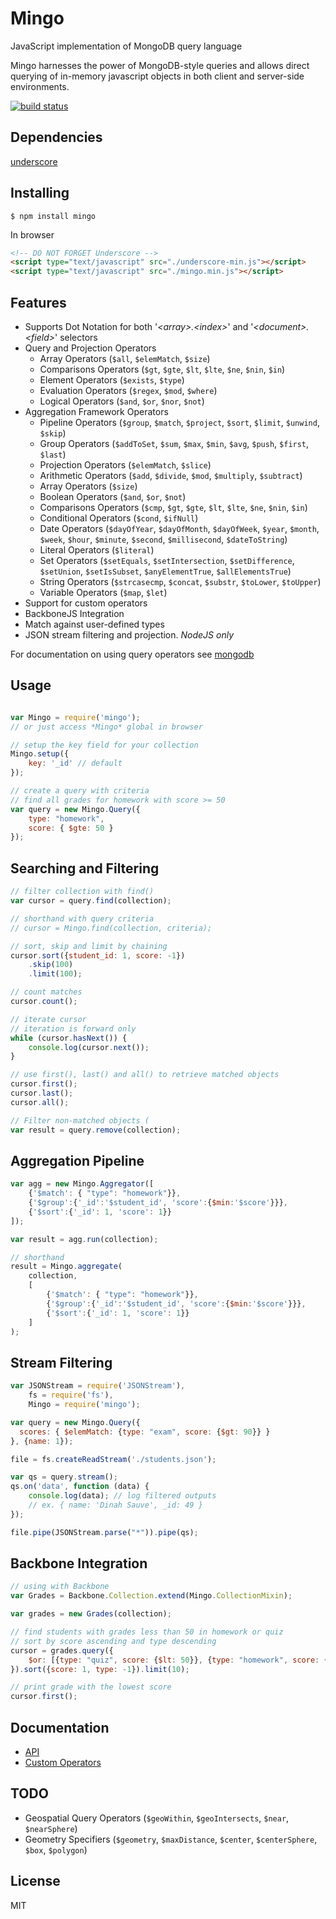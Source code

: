 # Mingo
JavaScript implementation of MongoDB query language

Mingo harnesses the power of MongoDB-style queries and allows direct querying of in-memory
javascript objects in both client and server-side environments.

[![build status](https://secure.travis-ci.org/kofrasa/mingo.png)](http://travis-ci.org/kofrasa/mingo)

## Dependencies
[underscore](https://github.com/jashkenas/underscore)

## Installing
```$ npm install mingo```

In browser
```html
<!-- DO NOT FORGET Underscore -->
<script type="text/javascript" src="./underscore-min.js"></script>
<script type="text/javascript" src="./mingo.min.js"></script>
```

## Features
- Supports Dot Notation for both '_&lt;array&gt;.&lt;index&gt;_' and '_&lt;document&gt;.&lt;field&gt;_' selectors
- Query and Projection Operators
    - Array Operators (`$all`, `$elemMatch`, `$size`)
    - Comparisons Operators (`$gt`, `$gte`, `$lt`, `$lte`, `$ne`, `$nin`, `$in`)
    - Element Operators (`$exists`, `$type`)
    - Evaluation Operators (`$regex`, `$mod`, `$where`)
    - Logical Operators (`$and`, `$or`, `$nor`, `$not`)
- Aggregation Framework Operators
    - Pipeline Operators (`$group`, `$match`, `$project`, `$sort`, `$limit`, `$unwind`, `$skip`)
    - Group Operators (`$addToSet`, `$sum`, `$max`, `$min`, `$avg`, `$push`, `$first`, `$last`)
    - Projection Operators (`$elemMatch`, `$slice`)
    - Arithmetic Operators (`$add`, `$divide`, `$mod`, `$multiply`, `$subtract`)
    - Array Operators (`$size`)
    - Boolean Operators (`$and`, `$or`, `$not`)
    - Comparisons Operators (`$cmp`, `$gt`, `$gte`, `$lt`, `$lte`, `$ne`, `$nin`, `$in`)
    - Conditional Operators (`$cond`, `$ifNull`)
    - Date Operators (`$dayOfYear`, `$dayOfMonth`, `$dayOfWeek`, `$year`, `$month`, `$week`, `$hour`, `$minute`, `$second`, `$millisecond`, `$dateToString`)
    - Literal Operators (`$literal`)
    - Set Operators (`$setEquals`, `$setIntersection`, `$setDifference`, `$setUnion`, `$setIsSubset`, `$anyElementTrue`, `$allElementsTrue`)
    - String Operators (`$strcasecmp`, `$concat`, `$substr`, `$toLower`, `$toUpper`)
    - Variable Operators (`$map`, `$let`)
- Support for custom operators
- BackboneJS Integration
- Match against user-defined types
- JSON stream filtering and projection. *NodeJS only*

For documentation on using query operators see [mongodb](http://docs.mongodb.org/manual/reference/operator/query/)


## Usage
```js

var Mingo = require('mingo');
// or just access *Mingo* global in browser

// setup the key field for your collection
Mingo.setup({
    key: '_id' // default
});

// create a query with criteria
// find all grades for homework with score >= 50
var query = new Mingo.Query({
    type: "homework",
    score: { $gte: 50 }
});
```

## Searching and Filtering
```js
// filter collection with find()
var cursor = query.find(collection);

// shorthand with query criteria
// cursor = Mingo.find(collection, criteria);

// sort, skip and limit by chaining
cursor.sort({student_id: 1, score: -1})
    .skip(100)
    .limit(100);

// count matches
cursor.count();

// iterate cursor
// iteration is forward only
while (cursor.hasNext()) {
    console.log(cursor.next());
}

// use first(), last() and all() to retrieve matched objects
cursor.first();
cursor.last();
cursor.all();

// Filter non-matched objects (
var result = query.remove(collection);
```

## Aggregation Pipeline
```js
var agg = new Mingo.Aggregator([
    {'$match': { "type": "homework"}},
    {'$group':{'_id':'$student_id', 'score':{$min:'$score'}}},
    {'$sort':{'_id': 1, 'score': 1}}
]);

var result = agg.run(collection);

// shorthand
result = Mingo.aggregate(
    collection,
    [
        {'$match': { "type": "homework"}},
        {'$group':{'_id':'$student_id', 'score':{$min:'$score'}}},
        {'$sort':{'_id': 1, 'score': 1}}
    ]
);
```

## Stream Filtering
```js
var JSONStream = require('JSONStream'),
    fs = require('fs'),
    Mingo = require('mingo');

var query = new Mingo.Query({
  scores: { $elemMatch: {type: "exam", score: {$gt: 90}} }
}, {name: 1});

file = fs.createReadStream('./students.json');

var qs = query.stream();
qs.on('data', function (data) {
    console.log(data); // log filtered outputs
    // ex. { name: 'Dinah Sauve', _id: 49 }
});

file.pipe(JSONStream.parse("*")).pipe(qs);
```

## Backbone Integration
```js
// using with Backbone
var Grades = Backbone.Collection.extend(Mingo.CollectionMixin);

var grades = new Grades(collection);

// find students with grades less than 50 in homework or quiz
// sort by score ascending and type descending
cursor = grades.query({
    $or: [{type: "quiz", score: {$lt: 50}}, {type: "homework", score: {$lt: 50}}]
}).sort({score: 1, type: -1}).limit(10);

// print grade with the lowest score
cursor.first();
```

## Documentation
- [API](https://github.com/kofrasa/mingo/wiki/API)
- [Custom Operators](https://github.com/kofrasa/mingo/wiki/Custom-Operators)

## TODO
 - Geospatial Query Operators (`$geoWithin`, `$geoIntersects`, `$near`, `$nearSphere`)
 - Geometry Specifiers (`$geometry`, `$maxDistance`, `$center`, `$centerSphere`, `$box`, `$polygon`)

## License
MIT
